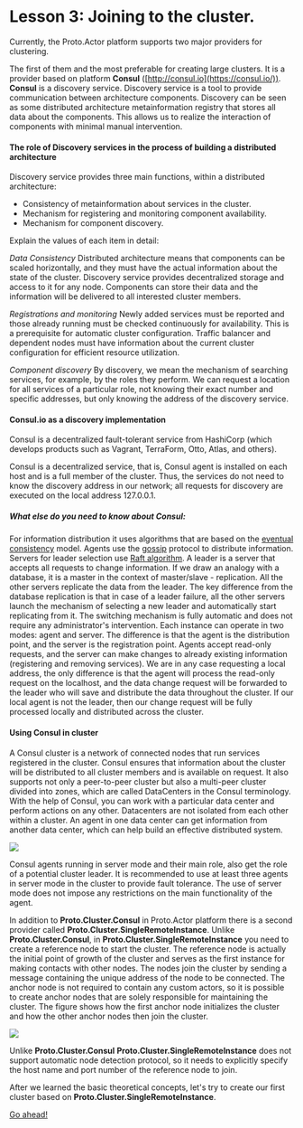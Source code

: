 # Lesson 3:  Joining to the cluster.

Currently, the Proto.Actor platform supports two major providers for clustering. 

The first of them and the most preferable for creating large clusters. It is a provider based on platform **Consul** ([http://consul.io](https://consul.io/)). **Consul** is a discovery service. Discovery service is a tool to provide communication between architecture components. Discovery can be seen as some distributed architecture metainformation registry that stores all data about the components. This allows us to realize the interaction of components with minimal manual intervention.

#### The role of Discovery services in the process of building a distributed architecture

Discovery service provides three main functions, within a distributed architecture:

- Consistency of metainformation about services in the cluster.
- Mechanism for registering and monitoring component availability.
- Mechanism for component discovery.

Explain the values of each item in detail:

*Data Consistency*
Distributed architecture means that components can be scaled horizontally, and they must have the actual information about the state of the cluster. Discovery service provides decentralized storage and access to it for any node. Components can store their data and the information will be delivered to all interested cluster members.

*Registrations and monitoring*
Newly added services must be reported and those already running must be checked continuously for availability. This is a prerequisite for automatic cluster configuration.  Traffic balancer and dependent nodes must have information about the current cluster configuration for efficient resource utilization.

*Сomponent discovery*
By discovery, we mean the mechanism of searching services, for example, by the roles they perform. We can request a location for all services of a particular role, not knowing their exact number and specific addresses, but only knowing the address of the discovery service.

#### Consul.io as a discovery implementation

Consul is a decentralized fault-tolerant service from HashiCorp (which develops products such as Vagrant, TerraForm, Otto, Atlas, and others).

Consul is a decentralized service, that is, Consul agent is installed on each host and is a full member of the cluster. Thus, the services do not need to know the discovery address in our network; all requests for discovery are executed on the local address 127.0.0.1.

##### What else do you need to know about Consul:

For information distribution it uses algorithms that are based on the [eventual consistency](https://en.wikipedia.org/wiki/Eventual_consistency) model. Agents use the [gossip](https://en.wikipedia.org/wiki/Gossip_protocol) protocol to distribute information.
Servers for leader selection use [Raft algorithm](https://raft.github.io/). A leader is a server that accepts all requests to change information. If we draw an analogy with a database, it is a master in the context of master/slave - replication. All the other servers replicate the data from the leader. The key difference from the database replication is that in case of a leader failure, all the other servers launch the mechanism of selecting a new leader and automatically start replicating from it. The switching mechanism is fully automatic and does not require any administrator's intervention. Each instance can operate in two modes: agent and server. The difference is that the agent is the distribution point, and the server is the registration point. Agents accept read-only requests, and the server can make changes to already existing information (registering and removing services). We are in any case requesting a local address, the only difference is that the agent will process the read-only request on the localhost, and the data change request will be forwarded to the leader who will save and distribute the data throughout the cluster. If our local agent is not the leader, then our change request will be fully processed locally and distributed across the cluster.

#### Using Consul in cluster

A Consul cluster is a network of connected nodes that run services registered in the cluster. Consul ensures that information about the cluster will be distributed to all cluster members and is available on request. It also supports not only a peer-to-peer cluster but also a multi-peer cluster divided into zones, which are called DataCenters in the Consul terminology. With the help of Consul, you can work with a particular data center and perform actions on any other. Datacenters are not isolated from each other within a cluster. An agent in one data center can get information from another data center, which can help build an effective distributed system.

![](../../images/8_3_1.png)

Consul agents running in server mode and their main role, also get the role of a potential cluster leader. It is recommended to use at least three agents in server mode in the cluster to provide fault tolerance. The use of server mode does not impose any restrictions on the main functionality of the agent.

In addition to **Proto.Cluster.Consul** in Proto.Actor platform there is a second provider called **Proto.Cluster.SingleRemoteInstance**.  Unlike **Proto.Cluster.Consul**, in **Proto.Cluster.SingleRemoteInstance** you need to create a reference node to start the cluster. The reference node is actually the initial point of growth of the cluster and serves as the first instance for making contacts with other nodes. The nodes join the cluster by sending a message containing the unique address of the node to be connected. The anchor node is not required to contain any custom actors, so it is possible to create anchor nodes that are solely responsible for maintaining the cluster. The figure shows how the first anchor node initializes the cluster and how the other anchor nodes then join the cluster.

![](../../images/8_3_2.png)

Unlike **Proto.Cluster.Consul** **Proto.Cluster.SingleRemoteInstance** does not support automatic node detection protocol, so it needs to explicitly specify the host name and port number of the reference node to join. 

After we learned the basic theoretical concepts, let's try to create our first cluster based on **Proto.Cluster.SingleRemoteInstance**.

[Go ahead!](../lesson-4)



